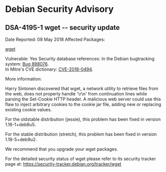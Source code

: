
Debian Security Advisory
========================


DSA-4195-1 wget -- security update
----------------------------------



Date Reported:
08 May 2018
Affected Packages:

[wget](https://packages.debian.org/src:wget)

Vulnerable:
Yes
Security database references:
In the Debian bugtracking system: [Bug 898076](https://bugs.debian.org/cgi-bin/bugreport.cgi?bug=898076).  
In Mitre's CVE dictionary: [CVE-2018-0494](https://security-tracker.debian.org/tracker/CVE-2018-0494).  

More information:

Harry Sintonen discovered that wget, a network utility to retrieve files
from the web, does not properly handle '\r\n' from continuation lines
while parsing the Set-Cookie HTTP header. A malicious web server could
use this flaw to inject arbitrary cookies to the cookie jar file, adding
new or replacing existing cookie values.


For the oldstable distribution (jessie), this problem has been fixed
in version 1.16-1+deb8u5.


For the stable distribution (stretch), this problem has been fixed in
version 1.18-5+deb9u2.


We recommend that you upgrade your wget packages.


For the detailed security status of wget please refer to its security
tracker page at:
<https://security-tracker.debian.org/tracker/wget>





